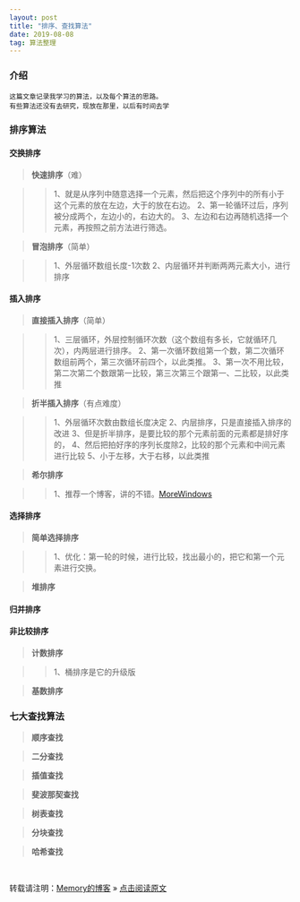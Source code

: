 ```yaml
---
layout: post
title: "排序、查找算法"
date: 2019-08-08
tag: 算法整理
---
```

### 介绍

    这篇文章记录我学习的算法，以及每个算法的思路。
    有些算法还没有去研究，现放在那里，以后有时间去学
    
### 排序算法

#### 交换排序

> **快速排序**（难）

>> 1、就是从序列中随意选择一个元素，然后把这个序列中的所有小于这个元素的放在左边，大于的放在右边。
>> 2、第一轮循环过后，序列被分成两个，左边小的，右边大的。
>> 3、左边和右边再随机选择一个元素，再按照之前方法进行筛选。

> **冒泡排序**（简单）

>> 1、外层循环数组长度-1次数
>> 2、内层循环并判断两两元素大小，进行排序

#### 插入排序

> **直接插入排序**（简单）

>> 1、三层循环，外层控制循环次数（这个数组有多长，它就循环几次），内两层进行排序。
>> 2、第一次循环数组第一个数，第二次循环数组前两个，第三次循环前四个，以此类推。
>> 3、第一次不用比较，第二次第二个数跟第一比较，第三次第三个跟第一、二比较，以此类推

> **折半插入排序**（有点难度）

>> 1、外层循环次数由数组长度决定
>> 2、内层排序，只是直接插入排序的改进
>> 3、但是折半排序，是要比较的那个元素前面的元素都是排好序的，
>> 4、然后把拍好序的序列长度除2，比较的那个元素和中间元素进行比较
>> 5、小于左移，大于右移，以此类推

> **希尔排序**

>> 1、推荐一个博客，讲的不错。[MoreWindows](https://blog.csdn.net/MoreWindows/article/details/6668714)

#### 选择排序

> **简单选择排序**

>> 1、优化：第一轮的时候，进行比较，找出最小的，把它和第一个元素进行交换。

> **堆排序**

#### 归并排序

#### 非比较排序

> **计数排序**

>> 1、桶排序是它的升级版

> **基数排序**

### 七大查找算法

> **顺序查找**

> **二分查找**

> **插值查找**

> **斐波那契查找**

> **树表查找**

> **分块查找**

> **哈希查找**

<br>
    
转载请注明：[Memory的博客](https://www.shendonghai.com) » [点击阅读原文](https://www.shendonghai.com/2019/08/%E7%AE%97%E6%B3%95%E6%95%B4%E7%90%86/) 